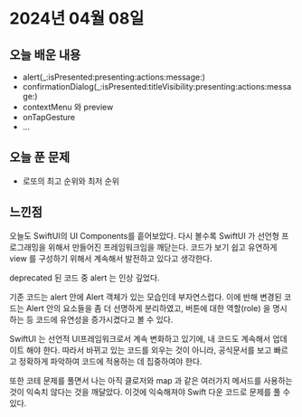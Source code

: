 # 2024년 04월 08일


## 오늘 배운 내용
- alert(_:isPresented:presenting:actions:message:)
- confirmationDialog(_:isPresented:titleVisibility:presenting:actions:message:)
- contextMenu 와 preview
- onTapGesture
- ...

## 오늘 푼 문제
- 로또의 최고 순위와 최저 순위

## 느낀점
오늘도 SwiftUI의 UI Components를 흩어보았다. 다시 볼수록 SwiftUI 가 선언형 프로그래밍을 위해서 만들어진 프레임워크임을 깨닫는다.
코드가 보기 쉽고 유연하게 view 를 구성하기 위해서 계속해서 발전하고 있다고 생각한다.

deprecated 된 코드 중 alert 는 인상 깊었다. 

기존 코드는 alert 안에 Alert 객체가 있는 모습인데 부자연스럽다.
이에 반해 변경된 코드는 Alert 안의 요소들을 좀 더 선명하게 분리하였고, 버튼에 대한 역할(role) 을 명시하는 등 코드에 유연성을 증가시켰다고 볼 수 있다. 
 
SwiftUI 는 선언적 UI프레임워크로서 계속 변화하고 있기에, 내 코드도 계속해서 업데이트 해야 한다.
따라서 바뀌고 있는 코드를 외우는 것이 아니라, 공식문서를 보고 빠르고 정확하게 파악하여 코드에 적용하는 데 집중하여야 한다.

또한 코테 문제를 풀면서 나는 아직 클로저와 map 과 같은 여러가지 메서드를 사용하는 것이 익숙치 않다는 것을 깨달았다.
이것에 익숙해져야 Swift 다운 코드로 문제를 풀 수 있다.
